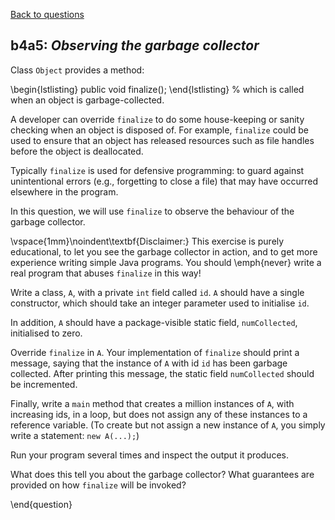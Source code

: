 [Back to questions](../README.md)

## b4a5: *Observing the garbage collector*

Class `Object` provides a method:

\begin{lstlisting}
public void finalize();
\end{lstlisting}
%
which is called when an object is garbage-collected.

A developer can override `finalize` to do some house-keeping or sanity checking when an object is disposed of.  For example, `finalize`
could be used to ensure that an object has released resources such as file handles before the object is deallocated.

Typically `finalize` is used for defensive programming: to guard against unintentional errors (e.g., forgetting to close a file)
that may have occurred elsewhere in
the program.

In this question, we will use `finalize` to observe the behaviour of the garbage collector.

\vspace{1mm}\noindent\textbf{Disclaimer:} This exercise is purely educational, to let you see the garbage collector in action,
and to get more experience writing simple Java programs.  You should \emph{never} write a real program that abuses `finalize` in this way!

Write a class, `A`, with a private `int` field called `id`.  `A` should have a single constructor, which
should take an integer parameter used to initialise `id`.

In addition, `A` should have a package-visible static field, `numCollected`, initialised to zero.

Override `finalize` in `A`.  Your implementation of `finalize` should print a message, saying that the instance of `A`
with id `id` has been garbage collected.  After printing this message, the static field `numCollected` should be incremented.

Finally, write a `main` method that creates a million instances of `A`, with increasing ids, in a loop, but does not assign any of these instances to a reference variable.  (To create but not assign a new instance of `A`, you simply write a statement: `new A(...);`)

Run your program several times and inspect the output it produces.

What does this tell you about the garbage collector?  What guarantees are provided on how `finalize` will be invoked?

\end{question}
